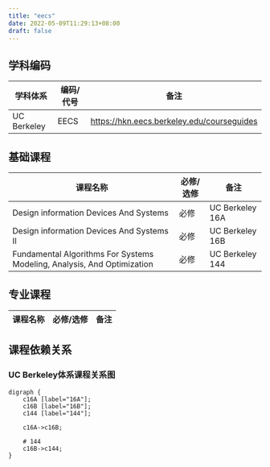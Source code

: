 ```yaml
---
title: "eecs"
date: 2022-05-09T11:29:13+08:00
draft: false
---
```


## 学科编码
| 学科体系 | 编码/代号 | 备注 |
| ---- | ---- | ---- |
| UC Berkeley | EECS | https://hkn.eecs.berkeley.edu/courseguides |

## 基础课程
| 课程名称 | 必修/选修 | 备注 |
| ---- | ---- | ---- |
| Design information Devices And Systems | 必修 | UC Berkeley 16A |
| Design information Devices And Systems II | 必修 | UC Berkeley 16B |
| Fundamental Algorithms For Systems Modeling, Analysis, And Optimization | 必修 | UC Berkeley 144 |

## 专业课程
| 课程名称 | 必修/选修 | 备注 |
| ---- | ---- | ---- |

## 课程依赖关系

### UC Berkeley体系课程关系图
```graphviz
digraph {
    c16A [label="16A"];
    c16B [label="16B"];
    c144 [label="144"];

    c16A->c16B;

    # 144
    c16B->c144;
}
```
